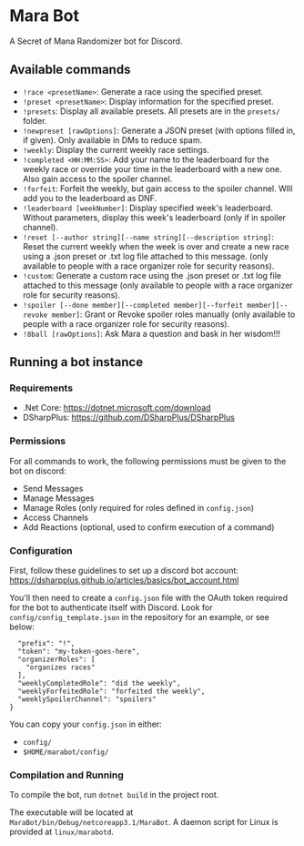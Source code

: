 # Mara Bot

A Secret of Mana Randomizer bot for Discord.

## Available commands

- `!race <presetName>`: Generate a race using the specified preset.
- `!preset <presetName>`: Display information for the specified preset.
- `!presets`: Display all available presets. All presets are in the `presets/` folder.
- `!newpreset [rawOptions]`: Generate a JSON preset (with options filled in, if given). Only available in DMs to reduce spam.
- `!weekly`: Display the current weekly race settings. 
- `!completed <HH:MM:SS>`: Add your name to the leaderboard for the weekly race or override your time in the leaderboard with a new one. Also gain access to the spoiler channel.
- `!forfeit`: Forfeit the weekly, but gain access to the spoiler channel. WIll add you to the leaderboard as DNF.
- `!leaderboard [weekNumber]`: Display specified week's leaderboard. Without parameters, display this week's leaderboard (only if in spoiler channel).
- `!reset [--author string][--name string][--description string]`: Reset the current weekly when the week is over and create a new race using a .json preset or .txt log file attached to this message. (only available to people with a race organizer role for security reasons).
- `!custom`: Generate a custom race using the .json preset or .txt log file attached to this message (only available to people with a race organizer role for security reasons).
- `!spoiler [--done member][--completed member][--forfeit member][--revoke member]`: Grant or Revoke spoiler roles manually (only available to people with a race organizer role for security reasons).
- `!8ball [rawOptions]`: Ask Mara a question and bask in her wisdom!!! 

## Running a bot instance
### Requirements

- .Net Core: https://dotnet.microsoft.com/download
- DSharpPlus: https://github.com/DSharpPlus/DSharpPlus

### Permissions

For all commands to work, the following permissions must be given to the bot on discord:

- Send Messages
- Manage Messages
- Manage Roles (only required for roles defined in `config.json`)
- Access Channels
- Add Reactions (optional, used to confirm execution of a command)

### Configuration

First, follow these guidelines to set up a discord bot account:
https://dsharpplus.github.io/articles/basics/bot_account.html

You'll then need to create a `config.json` file with the OAuth token
required for the bot to authenticate itself with Discord. Look for
`config/config_template.json` in the repository for an example, or see below:

```
  "prefix": "!",
  "token": "my-token-goes-here",
  "organizerRoles": [
    "organizes races"
  ],
  "weeklyCompletedRole": "did the weekly",
  "weeklyForfeitedRole": "forfeited the weekly",
  "weeklySpoilerChannel": "spoilers"
}
```

You can copy your `config.json` in either: 
- `config/`
- `$HOME/marabot/config/`

### Compilation and Running

To compile the bot, run `dotnet build` in the project root.

The executable will be located at `MaraBot/bin/Debug/netcoreapp3.1/MaraBot`.
A daemon script for Linux is provided at `linux/marabotd`.
